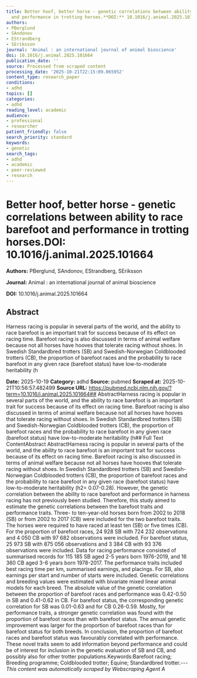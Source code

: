 ```yaml
---
title: Better hoof, better horse - genetic correlations between ability to race barefoot
  and performance in trotting horses.**DOI:** 10.1016/j.animal.2025.101664
authors:
- PBerglund
- SAndonov
- EStrandberg
- SEriksson
journal: 'Animal : an international journal of animal bioscience'
doi: 10.1016/j.animal.2025.101664
publication_date: ''
source: Processed from scraped content
processing_date: '2025-10-21T22:15:09.065952'
content_type: research_paper
conditions:
- adhd
topics: []
categories:
- adhd
reading_level: academic
audience:
- professional
- researcher
patient_friendly: false
search_priority: standard
keywords:
- genetic
search_tags:
- adhd
- academic
- peer-reviewed
- research
---
```


# Better hoof, better horse - genetic correlations between ability to race barefoot and performance in trotting horses.**DOI:** 10.1016/j.animal.2025.101664

**Authors:** PBerglund, SAndonov, EStrandberg, SEriksson

**Journal:** Animal : an international journal of animal bioscience

**DOI:** 10.1016/j.animal.2025.101664

## Abstract

Harness racing is popular in several parts of the world, and the ability to race barefoot is an important trait for success because of its effect on racing time. Barefoot racing is also discussed in terms of animal welfare because not all horses have hooves that tolerate racing without shoes. In Swedish Standardbred trotters (SB) and Swedish-Norwegian Coldblooded trotters (CB), the proportion of barefoot races and the probability to race barefoot in any given race (barefoot status) have low-to-moderate heritability (h

**Date:** 2025-10-19
**Category:** adhd
**Source:** pubmed
**Scraped at:** 2025-10-21T10:56:57.482499
**Source URL:** https://pubmed.ncbi.nlm.nih.gov/?term=10.1016/j.animal.2025.101664## AbstractHarness racing is popular in several parts of the world, and the ability to race barefoot is an important trait for success because of its effect on racing time. Barefoot racing is also discussed in terms of animal welfare because not all horses have hooves that tolerate racing without shoes. In Swedish Standardbred trotters (SB) and Swedish-Norwegian Coldblooded trotters (CB), the proportion of barefoot races and the probability to race barefoot in any given race (barefoot status) have low-to-moderate heritability (h## Full Text ContentAbstract AbstractHarness racing is popular in several parts of the world, and the ability to race barefoot is an important trait for success because of its effect on racing time. Barefoot racing is also discussed in terms of animal welfare because not all horses have hooves that tolerate racing without shoes. In Swedish Standardbred trotters (SB) and Swedish-Norwegian Coldblooded trotters (CB), the proportion of barefoot races and the probability to race barefoot in any given race (barefoot status) have low-to-moderate heritability (h2= 0.07-0.28). However, the genetic correlation between the ability to race barefoot and performance in harness racing has not previously been studied. Therefore, this study aimed to estimate the genetic correlations between the barefoot traits and performance traits. Three- to ten-year-old horses born from 2002 to 2018 (SB) or from 2002 to 2017 (CB) were included for the two barefoot traits. The horses were required to have raced at least ten (SB) or five times (CB). For the proportion of barefoot races, 24 928 SB with 724 232 observations and 4 050 CB with 97 682 observations were included. For barefoot status, 25 973 SB with 875 056 observations and 3 384 CB with 93 376 observations were included. Data for racing performance consisted of summarised records for 115 185 SB aged 2-5 years born 1976-2019, and 16 360 CB aged 3-6 years born 1978-2017. The performance traits included best racing time per km, summarised earnings, and placings. For SB, also earnings per start and number of starts were included. Genetic correlations and breeding values were estimated with bivariate mixed linear animal models for each breed. The absolute value of the genetic correlation between the proportion of barefoot races and performance was 0.42-0.50 in SB and 0.41-0.62 in CB. For barefoot status, the corresponding genetic correlation for SB was 0.01-0.63 and for CB 0.26-0.59. Mostly, for performance traits, a stronger genetic correlation was found with the proportion of barefoot races than with barefoot status. The annual genetic improvement was larger for the proportion of barefoot races than for barefoot status for both breeds. In conclusion, the proportion of barefoot races and barefoot status was favourably correlated with performance. These novel traits seem to add information beyond performance and could be of interest for inclusion in the genetic evaluation of SB and CB, and possibly also for other trotter populations.Keywords:Barefoot racing; Breeding programme; Coldblooded trotter; Equine; Standardbred trotter.---
*This content was automatically scraped by Webscraping Agent A*